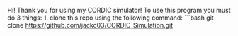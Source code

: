 Hi! Thank you for using my CORDIC simulator!
To use this program you must do 3 things:
    1. clone this repo using the following command:
        ```bash 
        git clone https://github.com/jackc03/CORDIC_Simulation.git